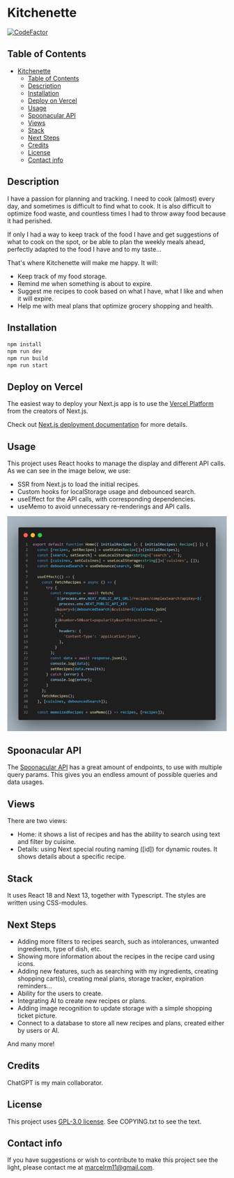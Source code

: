# Kitchenette

[![CodeFactor](https://www.codefactor.io/repository/github/marcelrm11/food-app/badge)](https://www.codefactor.io/repository/github/marcelrm11/food-app)

## Table of Contents

- [Kitchenette](#kitchenette)
  - [Table of Contents](#table-of-contents)
  - [Description](#description)
  - [Installation](#installation)
  - [Deploy on Vercel](#deploy-on-vercel)
  - [Usage](#usage)
  - [Spoonacular API](#spoonacular-api)
  - [Views](#views)
  - [Stack](#stack)
  - [Next Steps](#next-steps)
  - [Credits](#credits)
  - [License](#license)
  - [Contact info](#contact-info)

## Description

I have a passion for planning and tracking. I need to cook (almost) every day, and sometimes is difficult to find what to cook. It is also difficult to optimize food waste, and countless times I had to throw away food because it had perished.

If only I had a way to keep track of the food I have and get suggestions of what to cook on the spot, or be able to plan the weekly meals ahead, perfectly adapted to the food I have and to my taste...

That's where Kitchenette will make me happy. It will:

- Keep track of my food storage.
- Remind me when something is about to expire.
- Suggest me recipes to cook based on what I have, what I like and when it will expire.
- Help me with meal plans that optimize grocery shopping and health.

## Installation

```shell
npm install
npm run dev
npm run build
npm run start
```

## Deploy on Vercel

The easiest way to deploy your Next.js app is to use the [Vercel Platform](https://vercel.com/new?utm_medium=default-template&filter=next.js&utm_source=create-next-app&utm_campaign=create-next-app-readme) from the creators of Next.js.

Check out [Next.js deployment documentation](https://nextjs.org/docs/deployment) for more details.

## Usage

This project uses React hooks to manage the display and different API calls. As we can see in the image below, we use:

- SSR from Next.js to load the initial recipes.
- Custom hooks for localStorage usage and debounced search.
- useEffect for the API calls, with corresponding dependencies.
- useMemo to avoid unnecessary re-renderings and API calls.

![usage example from Home component](./src/assets/screenshots/usage_example.png)

## Spoonacular API

The [Spoonacular API](https://spoonacular.com/food-api/) has a great amount of endpoints, to use with multiple query params. This gives you an endless amount of possible queries and data usages.

## Views

There are two views:

- Home: it shows a list of recipes and has the ability to search using text and filter by cuisine.
- Details: using Next special routing naming ([id]) for dynamic routes. It shows details about a specific recipe.

## Stack

It uses React 18 and Next 13, together with Typescript.
The styles are written using CSS-modules.

## Next Steps

- Adding more filters to recipes search, such as intolerances, unwanted ingredients, type of dish, etc.
- Showing more information about the recipes in the recipe card using icons.
- Adding new features, such as searching with my ingredients, creating shopping cart(s), creating meal plans, storage tracker, expiration reminders...
- Ability for the users to create.
- Integrating AI to create new recipes or plans.
- Adding image recognition to update storage with a simple shopping ticket picture.
- Connect to a database to store all new recipes and plans, created either by users or AI.

And many more!

## Credits

ChatGPT is my main collaborator.

## License

This project uses [GPL-3.0 license](https://spdx.org/licenses/GPL-3.0-or-later.html). See COPYING.txt to see the text.

<!-- ## Tests

Go the extra mile and write tests for your application. Then provide examples on how to run them here. -->

## Contact info

If you have suggestions or wish to contribute to make this project see the light, please contact me at marcelrm11@gmail.com.
